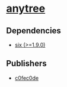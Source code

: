 # [anytree](https://pypi.org/project/anytree)

## Dependencies
- [six (>=1.9.0)](packages/s/six.md)



## Publishers
- [c0fec0de](https://pypi.org/user/c0fec0de)

